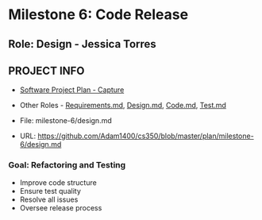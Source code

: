 # Milestone 6: Code Release

## Role: Design - Jessica Torres

## PROJECT INFO
* [Software Project Plan - Capture](https://capture350.herokuapp.com/)

* Other Roles - [Requirements.md](requirements.md), [Design.md](design.md), [Code.md](code.md), [Test.md](test.md)

* File: milestone-6/design.md

* URL: https://github.com/Adam1400/cs350/blob/master/plan/milestone-6/design.md

### Goal: Refactoring and Testing
* Improve code structure
* Ensure test quality
* Resolve all issues
* Oversee release process